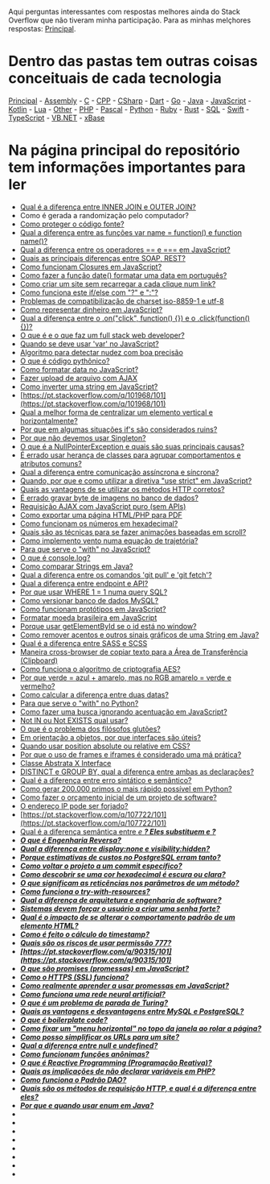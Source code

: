Aqui perguntas interessantes com respostas melhores ainda do Stack Overflow que não tiveram minha participação. Para as minhas melçhores respostas: [Principal](https://github.com/maniero/SOpt/blob/master/Conceptual.md).

# Dentro das pastas tem outras coisas conceituais de cada tecnologia

[Principal](https://github.com/maniero/SOpt/blob/master/Conceptual.md) - [Assembly](https://github.com/maniero/SOpt/blob/master/Assembly/Conceptual.md) - [C](https://github.com/maniero/SOpt/blob/master/C/Conceptual.md) - [CPP](https://github.com/maniero/SOpt/blob/master/CPP/Conceptual.md) - [CSharp](https://github.com/maniero/SOpt/blob/master/CSharp/Conceptual.md) - [Dart](https://github.com/maniero/SOpt/blob/master/Dart/Conceptual.md) - [Go](https://github.com/maniero/SOpt/blob/master/Go/Conceptual.md) - [Java](https://github.com/maniero/SOpt/blob/master/Java/Conceptual.md) - [JavaScript](https://github.com/maniero/SOpt/blob/master/JavaScript/Conceptual.md) - [Kotlin](https://github.com/maniero/SOpt/blob/master/Kotlin/Conceptual.md) - [Lua](https://github.com/maniero/SOpt/blob/master/Lua/Conceptual.md) - [Other](https://github.com/maniero/SOpt/blob/master/Other/Conceptual.md) - [PHP](https://github.com/maniero/SOpt/blob/master/PHP/Conceptual.md) - [Pascal](https://github.com/maniero/SOpt/blob/master/Pascal/Conceptual.md) - [Python](https://github.com/maniero/SOpt/blob/master/Python/Conceptual.md) - [Ruby](https://github.com/maniero/SOpt/blob/master/Ruby/Conceptual.md) - [Rust](https://github.com/maniero/SOpt/blob/master/Rust/Conceptual.md) - [SQL](https://github.com/maniero/SOpt/blob/master/SQL/Conceptual.md) - [Swift](https://github.com/maniero/SOpt/blob/master/Swift/Conceptual.md) - [TypeScript](https://github.com/maniero/SOpt/blob/master/TypeScript/Conceptual.md) - [VB.NET](https://github.com/maniero/SOpt/blob/master/VB.NET/Conceptual.md) - [xBase](https://github.com/maniero/SOpt/blob/master/xBase/Conceptual.md)

# Na página principal do repositório tem informações importantes para ler

- [Qual é a diferença entre INNER JOIN e OUTER JOIN?](https://pt.stackoverflow.com/q/6441/101)
- Como é gerada a randomização pelo computador?[](https://pt.stackoverflow.com/q/9026/101)
- [Como proteger o código fonte?](https://pt.stackoverflow.com/q/7257/101)
- [Qual a diferença entre as funções var name = function() e function name()?](https://pt.stackoverflow.com/q/13364/101)
- [Qual a diferença entre os operadores == e === em JavaScript?](https://pt.stackoverflow.com/q/7/101)
- [Quais as principais diferenças entre SOAP, REST?](https://pt.stackoverflow.com/q/11183/101)
- [Como funcionam Closures em JavaScript?](https://pt.stackoverflow.com/q/1859/101)
- [Como fazer a função date() formatar uma data em português?](https://pt.stackoverflow.com/q/8317/101)
- [Como criar um site sem recarregar a cada clique num link?](https://pt.stackoverflow.com/q/6626/101)
- [Como funciona este if/else com "?" e ":"?](https://pt.stackoverflow.com/q/4907/101)
- [Problemas de compatibilização de charset iso-8859-1 e utf-8](https://pt.stackoverflow.com/q/43193/101)
- [Como representar dinheiro em JavaScript?](https://pt.stackoverflow.com/q/11018/101)
- [Qual a diferença entre o .on("click", function() {}) e o .click(function() {})?](https://pt.stackoverflow.com/q/5196/101)
- [O que é e o que faz um full stack web developer?](https://pt.stackoverflow.com/q/52450/101)
- [Quando se deve usar 'var' no JavaScript?](https://pt.stackoverflow.com/q/2513/101)
- [Algoritmo para detectar nudez com boa precisão](https://pt.stackoverflow.com/q/104656/101)
- [O que é código pythônico?](https://pt.stackoverflow.com/q/192343/101)
- [Como formatar data no JavaScript?](https://pt.stackoverflow.com/q/6526/101)
- [Fazer upload de arquivo com AJAX](https://pt.stackoverflow.com/q/9704/101)
- [Como inverter uma string em JavaScript?](https://pt.stackoverflow.com/q/5943/101)
- [https://pt.stackoverflow.com/q/101968/101](https://pt.stackoverflow.com/q/101968/101)
- [Qual a melhor forma de centralizar um elemento vertical e horizontalmente?](https://pt.stackoverflow.com/q/2817/101)
- [Por que em algumas situações if's são considerados ruins?](https://pt.stackoverflow.com/q/4731/101)
- [Por que não devemos usar Singleton?](https://pt.stackoverflow.com/q/18860/101)
- [O que é a NullPointerException e quais são suas principais causas?](https://pt.stackoverflow.com/q/63617/101)
- [É errado usar herança de classes para agrupar comportamentos e atributos comuns?](https://pt.stackoverflow.com/q/11594/101)
- [Qual a diferença entre comunicação assíncrona e síncrona?](https://pt.stackoverflow.com/q/51268/101)
- [Quando, por que e como utilizar a diretiva "use strict" em JavaScript?](https://pt.stackoverflow.com/q/2746/101)
- [Quais as vantagens de se utilizar os métodos HTTP corretos?](https://pt.stackoverflow.com/q/49322/101)
- [É errado gravar byte de imagens no banco de dados?](https://pt.stackoverflow.com/q/12687/101)
- [Requisição AJAX com JavaScript puro (sem APIs)](https://pt.stackoverflow.com/q/3167/101)
- [Como exportar uma página HTML/PHP para PDF](https://pt.stackoverflow.com/q/714/101)
- [Como funcionam os números em hexadecimal?](https://pt.stackoverflow.com/q/13573/101)
- [Quais são as técnicas para se fazer animações baseadas em scroll?](https://pt.stackoverflow.com/q/23202/101)
- [Como implemento vento numa equação de trajetória?](https://pt.stackoverflow.com/q/129282/101)
- [Para que serve o "with" no JavaScript?](https://pt.stackoverflow.com/q/52604/101)
- [O que é console.log?](https://pt.stackoverflow.com/q/38057/101)
- [Como comparar Strings em Java?](https://pt.stackoverflow.com/q/3905/101)
- [Qual a diferença entre os comandos 'git pull' e 'git fetch'?](https://pt.stackoverflow.com/q/3231/101)
- [Qual a diferença entre endpoint e API?](https://pt.stackoverflow.com/q/86399/101)
- [Por que usar WHERE 1 = 1 numa query SQL?](https://pt.stackoverflow.com/q/12525/101)
- [Como versionar banco de dados MySQL?](https://pt.stackoverflow.com/q/183/101)
- [Como funcionam protótipos em JavaScript?](https://pt.stackoverflow.com/q/15239/101)
- [Formatar moeda brasileira em JavaScript](https://pt.stackoverflow.com/q/181922/101)
- [Porque usar getElementById se o id está no window?](https://pt.stackoverflow.com/q/123098/101)
- [Como remover acentos e outros sinais gráficos de uma String em Java?](https://pt.stackoverflow.com/q/42/101)
- [Qual é a diferença entre SASS e SCSS](https://pt.stackoverflow.com/q/54453/101)
- [Maneira cross-browser de copiar texto para a Área de Transferência (Clipboard)](https://pt.stackoverflow.com/q/17030/101)
- [Como funciona o algoritmo de criptografia AES?](https://pt.stackoverflow.com/q/43492/101)
- [Por que verde = azul + amarelo, mas no RGB amarelo = verde e vermelho?](https://pt.stackoverflow.com/q/19363/101)
- [Como calcular a diferença entre duas datas?](https://pt.stackoverflow.com/q/57/101)
- [Para que serve o "with" no Python?](https://pt.stackoverflow.com/q/49238/101)
- [Como fazer uma busca ignorando acentuação em JavaScript?](https://pt.stackoverflow.com/q/3994/101)
- [Not IN ou Not EXISTS qual usar?](https://pt.stackoverflow.com/q/62925/101)
- [O que é o problema dos filósofos glutões?](https://pt.stackoverflow.com/q/283375/101)
- [Em orientação a objetos, por que interfaces são úteis?](https://pt.stackoverflow.com/q/2913/101)
- [Quando usar position absolute ou relative em CSS?](https://pt.stackoverflow.com/q/38215/101)
- [Por que o uso de frames e iframes é considerado uma má prática?](https://pt.stackoverflow.com/q/29841/101)
- [Classe Abstrata X Interface](https://pt.stackoverflow.com/q/3603/101)
- [DISTINCT e GROUP BY, qual a diferença entre ambas as declarações?](https://pt.stackoverflow.com/q/228294/101)
- [Qual é a diferença entre erro sintático e semântico?](https://pt.stackoverflow.com/q/105438/101)
- [Como gerar 200.000 primos o mais rápido possível em Python?](https://pt.stackoverflow.com/q/231555/101)
- [Como fazer o orçamento inicial de um projeto de software?](https://pt.stackoverflow.com/q/23185/101)
- [O endereço IP pode ser forjado?](https://pt.stackoverflow.com/q/41142/101)
- [https://pt.stackoverflow.com/q/107722/101](https://pt.stackoverflow.com/q/107722/101)
- [Qual é a diferença semântica entre <em> e <strong>? Eles substituem <i> e <b>?](https://pt.stackoverflow.com/q/32289/101)
- [O que é Engenharia Reversa?](https://pt.stackoverflow.com/q/112817/101)
- [Qual a diferença entre display:none e visibility:hidden?](https://pt.stackoverflow.com/q/44678/101)
- [Porque estimativas de custos no PostgreSQL erram tanto?](https://pt.stackoverflow.com/q/231401/101)
- [Como voltar o projeto a um commit específico?](https://pt.stackoverflow.com/q/19393/101)
- [Como descobrir se uma cor hexadecimal é escura ou clara?](https://pt.stackoverflow.com/q/183741/101)
- [O que significam as reticências nos parâmetros de um método?](https://pt.stackoverflow.com/q/46174/101)
- [Como funciona o try-with-resources?](https://pt.stackoverflow.com/q/172909/101)
- [Qual a diferença de arquitetura e engenharia de software?](https://pt.stackoverflow.com/q/25403/101)
- [Sistemas devem forçar o usuário a criar uma senha forte?](https://pt.stackoverflow.com/q/216642/101)
- [Qual é o impacto de se alterar o comportamento padrão de um elemento HTML?](https://pt.stackoverflow.com/q/212270/101)
- [Como é feito o cálculo do timestamp?](https://pt.stackoverflow.com/q/70473/101)
- [Quais são os riscos de usar permissão 777?](https://pt.stackoverflow.com/q/169996/101)
- [https://pt.stackoverflow.com/q/90315/101](https://pt.stackoverflow.com/q/90315/101)
- [O que são promises (promessas) em JavaScript?](https://pt.stackoverflow.com/q/119907/101)
- [Como o HTTPS (SSL) funciona?](https://pt.stackoverflow.com/q/28828/101)
- [Como realmente aprender a usar promessas em JavaScript?](https://pt.stackoverflow.com/q/16921/101)
- [Como funciona uma rede neural artificial?](https://pt.stackoverflow.com/q/192098/101)
- [O que é um problema de parada de Turing?](https://pt.stackoverflow.com/q/276648/101)
- [Quais as vantagens e desvantagens entre MySQL e PostgreSQL?](https://pt.stackoverflow.com/q/8609/101)
- [O que é boilerplate code?](https://pt.stackoverflow.com/q/10575/101)
- [Como fixar um "menu horizontal" no topo da janela ao rolar a página?](https://pt.stackoverflow.com/q/4100/101)
- [Como posso simplificar os URLs para um site?](https://pt.stackoverflow.com/q/1326/101)
- [Qual a diferença entre null e undefined?](https://pt.stackoverflow.com/q/2407/101)
- [Como funcionam funções anônimas?](https://pt.stackoverflow.com/q/9936/101)
- [O que é Reactive Programming (Programação Reativa)?](https://pt.stackoverflow.com/q/55332/101)
- [Quais as implicações de não declarar variáveis em PHP?](https://pt.stackoverflow.com/q/841/101)
- [Como funciona o Padrão DAO?](https://pt.stackoverflow.com/q/113840/101)
- [Quais são os métodos de requisição HTTP, e qual é a diferença entre eles?](https://pt.stackoverflow.com/q/9419/101)
- [Por que e quando usar enum em Java?](https://pt.stackoverflow.com/q/7360/101)
- []()
- []()
- []()
- []()
- []()
- []()
- []()
- []()
